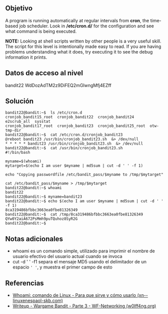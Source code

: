 ## Objetivo
A program is running automatically at regular intervals from **cron**, the time-based job scheduler. Look in **/etc/cron.d/** for the configuration and see what command is being executed.

**NOTE:** Looking at shell scripts written by other people is a very useful skill. The script for this level is intentionally made easy to read. If you are having problems understanding what it does, try executing it to see the debug information it prints.
## Datos de acceso al nivel
bandit22
WdDozAdTM2z9DiFEQ2mGlwngMfj4EZff
## Solución
```
bandit22@bandit:~$  ls /etc/cron.d
cronjob_bandit15_root  cronjob_bandit22  cronjob_bandit24       e2scrub_all  sysstat
cronjob_bandit17_root  cronjob_bandit23  cronjob_bandit25_root  otw-tmp-dir
bandit22@bandit:~$  cat /etc/cron.d/cronjob_bandit23
@reboot bandit23 /usr/bin/cronjob_bandit23.sh  &> /dev/null
* * * * * bandit23 /usr/bin/cronjob_bandit23.sh  &> /dev/null
bandit22@bandit:~$  cat /usr/bin/cronjob_bandit23.sh
#!/bin/bash

myname=$(whoami)
mytarget=$(echo I am user $myname | md5sum | cut -d ' ' -f 1)

echo "Copying passwordfile /etc/bandit_pass/$myname to /tmp/$mytarget"

cat /etc/bandit_pass/$myname > /tmp/$mytarget
bandit22@bandit:~$ whoami
bandit22
bandit22@bandit:~$ myname=bandit23
bandit22@bandit:~$ echo $(echo I am user $myname | md5sum | cut -d ' ' -f 1)
8ca319486bfbbc3663ea0fbe81326349
bandit22@bandit:~$  cat /tmp/8ca319486bfbbc3663ea0fbe81326349
QYw0Y2aiA672PsMmh9puTQuhoz8SyR2G
bandit22@bandit:~$
```
## Notas adicionales
+ whoami es un comando simple, utilizado para imprimir el nombre de usuario efectivo del usuario actual cuando se invoca
+ cut -d ' ' -f1 separa el mensaje MD5 usando el delimitador de un espacio `' '`, y muestra el primer campo de esto

## Referencias
+ [Whoami: comando de Linux - Para que sirve y cómo usarlo (xn--linuxenespaol-skb.com)](https://www.xn--linuxenespaol-skb.com/ayuda/whoami-comando-linux/)
+ [Writeup - Wargame Bandit - Parte 3 - WF-Networking (w0lff4ng.org)](https://www.w0lff4ng.org/wargame-bandit-3/)